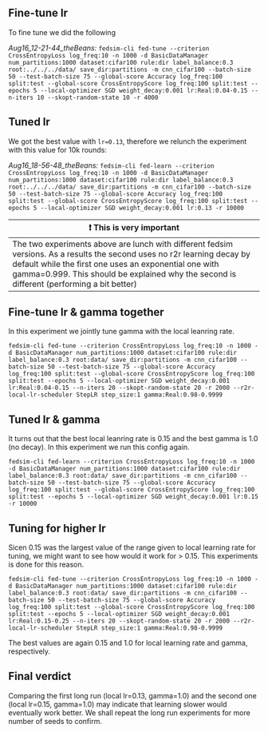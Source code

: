 ## Fine-tune lr
To fine tune we did the following

*Aug16_12-21-44_theBeans:* `fedsim-cli fed-tune --criterion CrossEntropyLoss log_freq:10 -n 1000 -d BasicDataManager num_partitions:1000 dataset:cifar100 rule:dir label_balance:0.3 root:../../../data/ save_dir:partitions -m cnn_cifar100 --batch-size 50 --test-batch-size 75 --global-score Accuracy log_freq:100 split:test --global-score CrossEntropyScore log_freq:100 split:test --epochs 5 --local-optimizer SGD weight_decay:0.001 lr:Real:0.04-0.15 --n-iters 10 --skopt-random-state 10 -r 4000`

## Tuned lr
We got the best value with `lr=0.13`, therefore we relunch the experiment with this value for 10k rounds:

*Aug16_18-56-48_theBeans:* `fedsim-cli fed-learn --criterion CrossEntropyLoss log_freq:10 -n 1000 -d BasicDataManager num_partitions:1000 dataset:cifar100 rule:dir label_balance:0.3 root:../../../data/ save_dir:partitions -m cnn_cifar100 --batch-size 50 --test-batch-size 75 --global-score Accuracy log_freq:100 split:test --global-score CrossEntropyScore log_freq:100 split:test --epochs 5 --local-optimizer SGD weight_decay:0.001 lr:0.13 -r 10000`

| :exclamation:  This is very important   |
|-----------------------------------------|
| The two experiments above are lunch with different fedsim versions. As a results the second uses no r2r learning decay by default while the first one uses an exponential one with gamma=0.999. This should be explained why the second is different (performing a bit better) |



## Fine-tune lr & gamma together

In this experiment we jointly tune gamma with the local leanring rate.

`fedsim-cli fed-tune --criterion CrossEntropyLoss log_freq:10 -n 1000 -d BasicDataManager num_partitions:1000 dataset:cifar100 rule:dir label_balance:0.3 root:data/ save_dir:partitions -m cnn_cifar100 --batch-size 50 --test-batch-size 75 --global-score Accuracy log_freq:100 split:test --global-score CrossEntropyScore log_freq:100 split:test --epochs 5 --local-optimizer SGD weight_decay:0.001 lr:Real:0.04-0.15 --n-iters 20 --skopt-random-state 20 -r 2000 --r2r-local-lr-scheduler StepLR step_size:1 gamma:Real:0.98-0.9999`

## Tuned lr & gamma
It turns out that the best local leanring rate is 0.15 and the best gamma is 1.0 (no decay). In this experiment we run this config again.

`fedsim-cli fed-learn --criterion CrossEntropyLoss log_freq:10 -n 1000 -d BasicDataManager num_partitions:1000 dataset:cifar100 rule:dir label_balance:0.3 root:data/ save_dir:partitions -m cnn_cifar100 --batch-size 50 --test-batch-size 75 --global-score Accuracy log_freq:100 split:test --global-score CrossEntropyScore log_freq:100 split:test --epochs 5 --local-optimizer SGD weight_decay:0.001 lr:0.15 -r 10000`

## Tuning for higher lr
Sicen 0.15 was the largest value of the range given to local learning rate for tuning, we might want to see how would it work for > 0.15. This experiments is done for this reason.

`fedsim-cli fed-tune --criterion CrossEntropyLoss log_freq:10 -n 1000 -d BasicDataManager num_partitions:1000 dataset:cifar100 rule:dir label_balance:0.3 root:data/ save_dir:partitions -m cnn_cifar100 --batch-size 50 --test-batch-size 75 --global-score Accuracy log_freq:100 split:test --global-score CrossEntropyScore log_freq:100 split:test --epochs 5 --local-optimizer SGD weight_decay:0.001 lr:Real:0.15-0.25 --n-iters 20 --skopt-random-state 20 -r 2000 --r2r-local-lr-scheduler StepLR step_size:1 gamma:Real:0.98-0.9999`

The best values are again 0.15 and 1.0 for local learning rate and gamma, respectively.

## Final verdict

Comparing the first long run (local lr=0.13, gamma=1.0) and the second one (local lr=0.15, gamma=1.0) may indicate that learning slower would eventually work better. We shall repeat the long run experiments for more number of seeds to confirm.